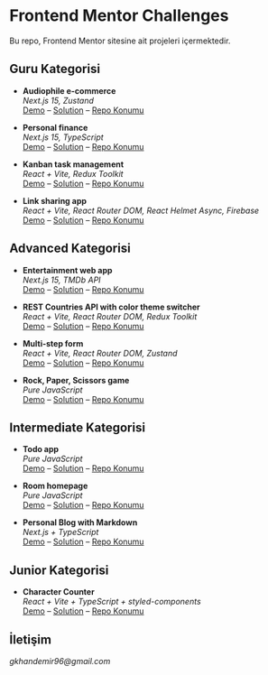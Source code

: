 # **Frontend Mentor Challenges**
Bu repo, Frontend Mentor sitesine ait projeleri içermektedir.

## **Guru Kategorisi**
- **Audiophile e-commerce**  
*Next.js 15, Zustand*  
[Demo](https://guru-audiophile-ecommerce.vercel.app/) 
–
[Solution](https://www.frontendmentor.io/solutions/audiophile-e-commerce-website-nextjs-LFFoIHi7az)
–
[Repo Konumu](https://github.com/gokhandemr/frontend-mentor-challenges/tree/main/next.js-audiophile-ecommerce)

- **Personal finance**  
*Next.js 15, TypeScript*  
[Demo](https://guru-personal-finance-app.vercel.app/) 
–
[Solution](https://www.frontendmentor.io/solutions/personal-finance-app-nextjs-15-typescript-7ZqsYtzh7o)
–
[Repo Konumu](https://github.com/gokhandemr/frontend-mentor-challenges/tree/main/next.js-personal-finance-app)

- **Kanban task management**  
*React + Vite, Redux Toolkit*  
[Demo](https://guru-kanban-task-management.vercel.app/) 
–
[Solution](https://www.frontendmentor.io/solutions/kanban-task-management-web-app-react-vite-jaG2D74bcg)
–
[Repo Konumu](https://github.com/gokhandemr/frontend-mentor-challenges/tree/main/react-kanban-task-management)

- **Link sharing app**  
*React + Vite, React Router DOM, React Helmet Async, Firebase*  
[Demo](https://guru-link-sharing-app.vercel.app/login) 
–
[Solution](https://www.frontendmentor.io/solutions/link-sharing-app-EAwmvYJitO)
–
[Repo Konumu](https://github.com/gokhandemr/frontend-mentor-challenges/tree/main/react-link-sharing-app)


## **Advanced Kategorisi**
- **Entertainment web app**  
*Next.js 15, TMDb API*  
[Demo](https://advanced-entertainment-web-app.vercel.app/) 
–
[Solution](https://www.frontendmentor.io/solutions/entertainment-web-app-nextjs-tmdb-api-7krBzxIGAo)
–
[Repo Konumu](https://github.com/gokhandemr/frontend-mentor-challenges/tree/main/next.js-entertainment-web-app)

- **REST Countries API with color theme switcher**  
*React + Vite, React Router DOM, Redux Toolkit*  
[Demo](https://advanced-countries-app.vercel.app/) 
–
[Solution](https://www.frontendmentor.io/solutions/rest-countries-api-with-color-theme-switcher-react-vite-5nJ_NtNT7U)
–
[Repo Konumu](https://github.com/gokhandemr/frontend-mentor-challenges/tree/main/react-countries-app)

- **Multi-step form**  
*React + Vite, React Router DOM, Zustand*  
[Demo](https://advanced-multi-step-form.vercel.app/) 
–
[Solution](https://www.frontendmentor.io/solutions/multi-step-form-react-vite-HQln62G1yr)
–
[Repo Konumu](https://github.com/gokhandemr/frontend-mentor-challenges/tree/main/react-multi-step-form)

- **Rock, Paper, Scissors game**  
*Pure JavaScript*  
[Demo](https://frontend-mentor-challenges-pink.vercel.app/) 
–
[Solution](https://www.frontendmentor.io/solutions/rock-paper-scissors-game-html-css-javascript-jYkqxW79wK)
–
[Repo Konumu](https://github.com/gokhandemr/frontend-mentor-challenges/tree/main/rock-paper-scissors)


## **Intermediate Kategorisi**
- **Todo app**  
*Pure JavaScript*  
[Demo](https://frontendmentor-challenge-todo-app-pearl.vercel.app/) 
–
[Solution](https://www.frontendmentor.io/solutions/html-css-javascript-f0vUUnR92f)
–
[Repo Konumu](https://github.com/gokhandemr/frontend-mentor-challenges/tree/main/todo-app)

- **Room homepage**  
*Pure JavaScript*  
[Demo](https://frontendmentor-challenge-room-homepage.vercel.app/) 
–
[Solution](https://www.frontendmentor.io/solutions/room-hoompage-html-css-javascript-as7AqQRnWD)
–
[Repo Konumu](https://github.com/gokhandemr/frontend-mentor-challenges/tree/main/room-homepage)

- **Personal Blog with Markdown**  
*Next.js + TypeScript*  
[Demo](https://personal-blog-markdown.vercel.app/) 
–
[Solution](https://www.frontendmentor.io/solutions/personal-blog-with-markdown-nextjs-typescript-3LmX_oLkuJ)
–
[Repo Konumu](https://github.com/gokhandemr/frontend-mentor-challenges/tree/main/personal-blog-markdown)

## **Junior Kategorisi**
- **Character Counter**  
*React + Vite + TypeScript + styled-components*  
[Demo](https://character-counter-pearl.vercel.app/) 
–
[Solution](https://www.frontendmentor.io/solutions/character-counter-react-vite-typescript-styled-components-iGQrRyV62i)
–
[Repo Konumu](https://github.com/gokhandemr/frontend-mentor-challenges/tree/main/character-counter)

## **İletişim**
_gkhandemir96@gmail.com_